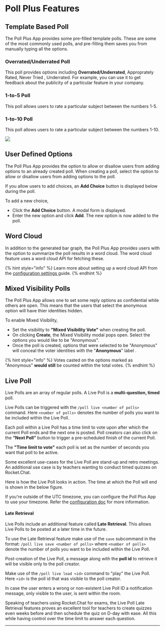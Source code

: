 # Poll Plus Features

## Template Based Poll

The Poll Plus App provides some pre-filled template polls. These are some of the most commonly used polls, and pre-filling them saves you from manually typing all the options.

### Overrated/Underrated Poll

This poll provides options including **Overrated/Underrated**, Approprately Rated, Never Tried , Underrated. For example, you can use it to get feedback about the publicity of a particular feature in your company.

### 1-to-5 Poll

This poll allows users to rate a particular subject between the numbers 1-5.

### 1-to-10 Poll

This poll allows users to rate a particular subject between the numbers 1-10.

![](../../../../.gitbook/assets/poll\_template\_based.gif)

## User Defined Options

The Poll Plus App provides the option to allow or disallow users from adding options to an already created poll. When creating a poll, select the option to allow or disallow users from adding options to the poll.

If you allow users to add choices, an **Add Choice** button is displayed below during the poll.

To add a new choice,

* Click the **Add Choice** button. A modal form is displayed.
* Enter the new option and click **Add**. The new option is now added to the poll.

## Word Cloud

In addition to the generated bar graph, the Poll Plus App provides users with the option to summarize the poll results in a word cloud. The word cloud feature uses a word cloud API for fetching these.

{% hint style="info" %}
Learn more about setting up a word cloud API from the [configuration settings ](./#configuration-settings)guide.
{% endhint %}

## Mixed Visibility Polls

The Poll Plus App allows one to set some reply options as confidential while others are open. This means that the users that select the anonymous option will have thier identities hidden.

To enable Mixed Visibility,

* Set the visibility to **"Mixed Visibility Vote"** when creating the poll.
* On clicking **Create**, the Mixed Visibility modal pops open. Select the options you would like to be "Anonymous".
* Once the poll is created, options that were selected to be "Anonymous" will conceal the voter identities with the "**Anonymous**" label .

{% hint style="info" %}
Votes casted on the options marked as "Anonymous" **would still** be counted within the total votes.
{% endhint %}

## Live Poll

Live Polls are an array of regular polls. A Live Poll is a **multi-question, timed** poll.

Live Polls can be triggered with the `/poll live <number of polls>` command. Here `<number of polls>` denotes the number of polls you want to be included within the Live Poll.

Each poll within a Live Poll has a time limit to vote upon after which the current Poll ends and the next one is posted. Poll creators can also click on the **“Next Poll”** button to trigger a pre-scheduled finish of the current Poll.

The **"Time limit to vote"** each poll is set as the number of seconds you want that poll to be active.

Some excellent use-cases for the Live Poll are stand-up and retro meetings. An additional use case is by teachers wanting to conduct timed quizzes on Rocket.Chat.

Here is how the Live Poll looks in action. The time at which the Poll will end is shown in the below figure.

If you're outside of the UTC timezone, you can configure the Poll Plus App to use your timezone. Refer the [configuration doc](https://github.com/RocketChat/docs/tree/5b094b49dc67c76d97a30a786a914ee16d5772b0/guides/app-guides/poll-plus/poll-plus-app-configuration/settings.md) for more information.

#### Late Retrieval

Live Polls include an additional feature called **Late Retrieval**. This allows Live Polls to be posted at a later time in the future.

To use the Late Retrieval feature make use of the `save` subcommand in the format: `/poll live save <number of polls>` where `<number of polls>` denote the number of polls you want to be included within the Live Poll.

Post-creation of the Live Poll, a message along with the **poll id** to retrieve it will be visible only to the poll creator.

Make use of the `/poll live load <id>` command to "play" the Live Poll. Here `<id>` is the poll id that was visible to the poll creator.

In case the user enters a wrong or non-existent Live Poll ID a notification message, only visible to the user, is sent within the room.

Speaking of teachers using Rocket.Chat for exams, the Live Poll Late Retrieval features proves an excellent tool for teachers to create quizzes even weeks before and then schedule the quiz on D-day with ease. All this while having control over the time limit to answer each question.

***
